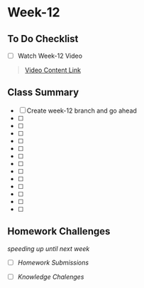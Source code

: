 # Week-12

## To Do Checklist

- [ ] Watch Week-12 Video

> [Video Content Link](videocontent/video_content_week12.md)

## Class Summary

- [ ] Create week-12 branch and go ahead 
- [ ] 
- [ ] 
- [ ]
- [ ]
- [ ]
- [ ]
- [ ]
- [ ]
- [ ]
- [ ]
- [ ]
- [ ]
- [ ]

## Homework Challenges
*speeding up until next week*

- [ ] *Homework Submissions*

- [ ] *Knowledge Chalenges*
